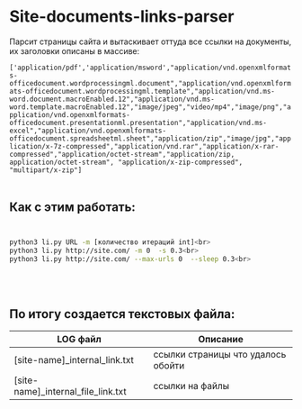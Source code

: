 # Site-documents-links-parser

Парсит страницы сайта и вытаскивает оттуда все ссылки на документы, их заголовки описаны в массиве:<br>

```['application/pdf','application/msword',"application/vnd.openxmlformats-officedocument.wordprocessingml.document","application/vnd.openxmlformats-officedocument.wordprocessingml.template","application/vnd.ms-word.document.macroEnabled.12","application/vnd.ms-word.template.macroEnabled.12","image/jpeg","video/mp4","image/png","application/vnd.openxmlformats-officedocument.presentationml.presentation","application/vnd.ms-excel","application/vnd.openxmlformats-officedocument.spreadsheetml.sheet","application/zip","image/jpg","application/x-7z-compressed","application/vnd.rar","application/x-rar-compressed","application/octet-stream","application/zip, application/octet-stream", "application/x-zip-compressed", "multipart/x-zip"]```<br><br>

## Как с этим работать:<br><br>
```sh
python3 li.py URL -m [количество итераций int]<br>
python3 li.py http://site.com/ -m 0  -s 0.3<br>
python3 li.py http://site.com/ --max-urls 0  --sleep 0.3<br>
```
<br><br>
## По итогу создается текстовых файла:<br>
| LOG файл | Описание |
| ------ | ------ |
| [site-name]_internal_link.txt | ссылки страницы что удалось обойти |
| [site-name]_internal_file_link.txt | ссылки на файлы |


